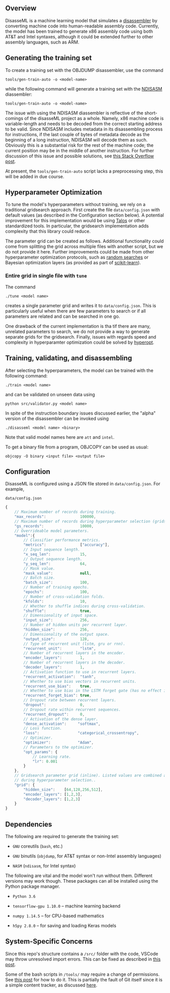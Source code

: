 ## Overview 
DisasseML is a machine learning model that simulates a [disassembler](https://www.wikiwand.com/en/Disassembler) by converting machine code into human-readable assembly code. Currently, the model has been trained to generate x86 assembly code using both AT&T and Intel syntaxes, although it could be extended further to other assembly languages, such as ARM. 


## Generating the training set 
To create a training set with the OBJDUMP disassembler, use the command 
```shell 
tools/gen-train-auto -o <model-name>
```
while the following command will generate a training set with the [NDISASM](https://linux.die.net/man/1/ndisasm) diassembler: 
```shell 
tools/gen-train-auto -o <model-name>
```

The issue with using the NDISASM diassembler is reflective of the short-comings of the disasseML project as a whole. Namely, x86 machine code is variable-length and needs to be decoded from the correct starting address to be valid. Since NDISASM includes metadata in its disassembling process for instructions, if the last couple of bytes of metadata decode as the beginning of a long instruction, NDISASM will decode them as such. Obviously this is a substantial risk for the rest of the machine code; the current position may be in the middle of another instruction. For further discussion of this issue and possible solutions, see [this Stack Overflow post](https://stackoverflow.com/questions/47420776/using-ndisasm-in-files-of-different-architectures).

At present, the ``tools/gen-train-auto`` script lacks a preprocessing step, this will be added in due course. 

## Hyperparameter Optimization 
To tune the model's hyperparameters without training, we rely on a traditional gridsearch approach.  First create the file ``data/config.json`` with default values (as described in the Configuration section below). A potential improvement for this implementation would be using [Talos](https://github.com/autonomio/talos) or other standardized tools. In particular, the gridsearch implementation adds complexity that this library could reduce. 

The parameter grid can be created as follows. Additional functionality could come from splitting the grid across multiple files with another script, but we do not provide it here. Further improvements could be made from other hyperparameter optimization protocols, such as [random searches](https://docs.ray.io/en/latest/tune/index.html) or Bayesian optimization layers (as provided as part of [scikit-learn](https://scikit-learn.org/stable/modules/grid_search.html)).

### Entire grid in single file with ``tune``
The command 
```shell
./tune <model name> 
```
creates a single parameter grid and writes it to ``data/config.json``. This is particularly useful when there are few parameters to search or if all parameters are related and can be searched in one go. 

One drawback of the current implementation is tha tif there are many, unrelated parameters to search, we do not provide a way to generate separate grids for the gridsearch. Finally, issues with regards speed and complexity in hyperparamter optimization could be solved by [hyperopt](https://hyperopt.github.io/hyperopt/). 

## Training, validating, and disassembling 
After selecting the hyperparameters, the model can be trained with the following command: 
```shell
./train <model name>
```
and can be validated on unseen data using 
```shell
python src/validator.py <model name>
```

In spite of the instruction boundary issues discussed earlier, the "alpha" version of the disassembler can be invoked using 
```shell 
./disasseml <model name> <binary> 
```
Note that valid model names here are ``att`` and ``intel``. 

To get a binary file from a program, OBJCOPY can be used as usual: 
```shell 
objcopy -O binary <input file> <output file>
```

## Configuration

DisasseML is configured using a JSON file stored in ``data/config.json``. For example, 

``data/config.json``

```javascript 
{
    // Maximum number of records during training.
    "max_records":               100000,
    // Maximum number of records during hyperparameter selection (gridsearch).
    "gs_records":                10000,
    // Overrideable model parameters.
    "model":{
        // Classifier performance metrics.
        "metrics":               ["accuracy"],
        // Input sequence length.
        "x_seq_len":             15,
        // Output sequence length.
        "y_seq_len":             64,
        // Mask value.
        "mask_value":            null,
        // Batch size.
        "batch_size":            100,
        // Number of training epochs.
        "epochs":                100,
        // Number of cross-validation folds.
        "kfolds":                10,
        // Whether to shuffle indices during cross-validation.
        "shuffle":               true,
        // Dimensionality of input space.
        "input_size":            256,
        // Number of hidden units per recurrent layer.
        "hidden_size":           256,
        // Dimensionality of the output space.
        "output_size":           128,
        // Type of recurrent unit (lstm, gru or rnn).
        "recurrent_unit":        "lstm",
        // Number of recurrent layers in the encoder.
        "encoder_layers":        1,
        // Number of recurrent layers in the decoder.
        "decoder_layers":        1,
        // Activation function to use in recurrent layers.
        "recurrent_activation":  "tanh",
        // Whether to use bias vectors in recurrent units.
        "recurrent_use_bias":    true,
        // Whether to use bias in the LSTM forget gate (has no effect if recurrent_unit is not "lstm").
        "recurrent_forget_bias": true,
        // Dropout rate between recurrent layers.
        "dropout":               0,
        // Dropout rate within recurrent sequences.
        "recurrent_dropout":     0,
        // Activation of the dense layer.
        "dense_activation":     "softmax",
        // Loss function.
        "loss":                 "categorical_crossentropy",
        // Optimizer.
        "optimizer":            "Adam",
        // Parameters to the optimizer.
        "opt_params": {
            // Learning rate.
            "lr": 0.001
        }
    },
    // Gridsearch parameter grid (inline). Listed values are combined and each combination overrides values in 'model'
    // during hyperparameter selection..
    "grid": {
        "hidden_size":    [64,128,256,512],
        "encoder_layers": [1,2,3],
        "decoder_layers": [1,2,3]
    }
}
```

## Dependencies 

The following are required to generate the training set: 

* `GNU` coreutils (`bash`, etc.)

* `GNU` binutils (`objdump`, for AT&T syntax or non-Intel assembly languages)

* `NASM` (`ndisasm`, for Intel syntax)

The following are vital and the model won't run without them. Different versions may work though. These packages can all be installed using the Python package manager.

* `Python 3.6`

* `tensorflow-gpu 1.10.0` &ndash; machine learning backend 

* `numpy 1.14.5` &ndash; for CPU-based mathematics

* `h5py 2.8.0` &ndash; for saving and loading Keras models

## System-Specific Concerns  
Since this repo's structure contains a ``/src/`` folder with the code, VSCode may throw unresolved import errors. This can be fixed as described in [this post](https://github.com/microsoft/python-language-server/blob/master/TROUBLESHOOTING.md#unresolved-import-warnings). 

Some of the bash scripts in ``/tools/`` may require a change of permissions. See [this post](https://unix.stackexchange.com/questions/203371/run-script-sh-vs-bash-script-sh-permission-denied) for how to do it. This is partially the fault of Git itself since it is a simple content tracker, as discussed [here](https://stackoverflow.com/questions/39666585/does-git-store-the-read-write-execute-permissions-for-files). 